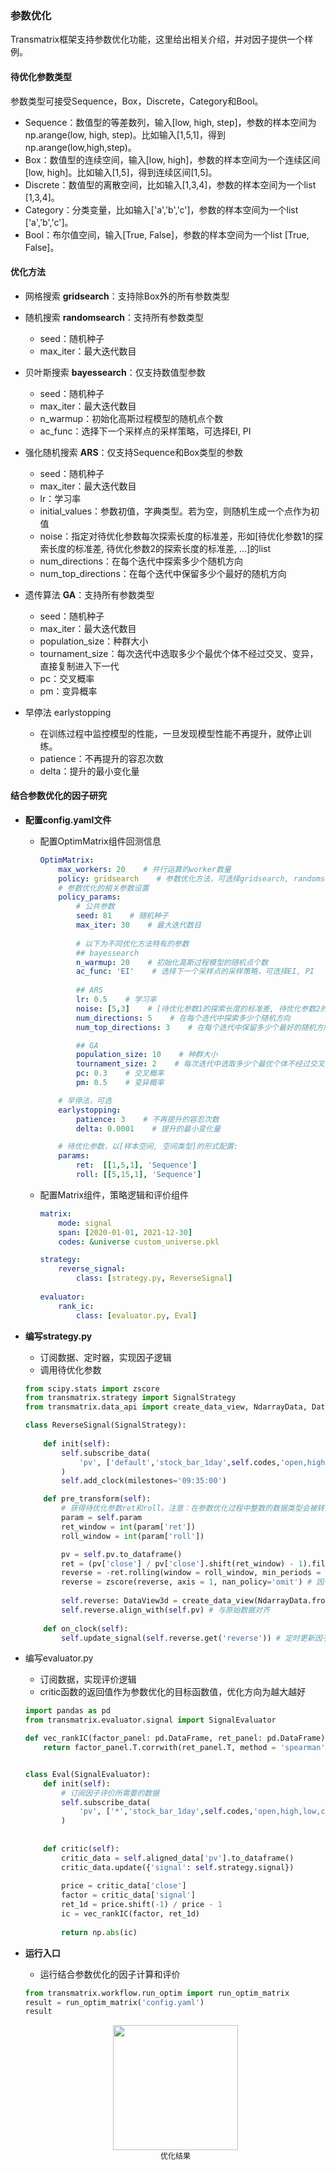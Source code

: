### 参数优化

Transmatrix框架支持参数优化功能，这里给出相关介绍，并对因子提供一个样例。

#### 待优化参数类型

参数类型可接受Sequence，Box，Discrete，Category和Bool。

- Sequence：数值型的等差数列，输入[low, high, step]，参数的样本空间为np.arange(low, high, step)。比如输入[1,5,1]，得到np.arange(low,high,step)。
- Box：数值型的连续空间，输入[low, high]，参数的样本空间为一个连续区间[low, high]。比如输入[1,5]，得到连续区间[1,5]。
- Discrete：数值型的离散空间，比如输入[1,3,4]，参数的样本空间为一个list [1,3,4]。
- Category：分类变量，比如输入['a','b','c']，参数的样本空间为一个list ['a','b','c']。
- Bool：布尔值空间，输入[True, False]，参数的样本空间为一个list [True, False]。

#### 优化方法

- 网格搜索 **gridsearch**：支持除Box外的所有参数类型
- 随机搜索 **randomsearch**：支持所有参数类型
  - seed：随机种子
  - max_iter：最大迭代数目
- 贝叶斯搜索 **bayessearch**：仅支持数值型参数
  - seed：随机种子
  - max_iter：最大迭代数目
  - n_warmup：初始化高斯过程模型的随机点个数
  - ac_func：选择下一个采样点的采样策略，可选择EI, PI
- 强化随机搜索 **ARS**：仅支持Sequence和Box类型的参数
  - seed：随机种子
  - max_iter：最大迭代数目
  - lr：学习率
  - initial_values：参数初值，字典类型。若为空，则随机生成一个点作为初值
  - noise：指定对待优化参数每次探索长度的标准差，形如[待优化参数1的探索长度的标准差, 待优化参数2的探索长度的标准差, ...]的list
  - num_directions：在每个迭代中探索多少个随机方向 
  - num_top_directions：在每个迭代中保留多少个最好的随机方向
  
- 遗传算法 **GA**：支持所有参数类型
  - seed：随机种子
  - max_iter：最大迭代数目
  - population_size：种群大小
  - tournament_size：每次迭代中选取多少个最优个体不经过交叉、变异，直接复制进入下一代
  - pc：交叉概率
  - pm：变异概率

- 早停法 earlystopping
  - 在训练过程中监控模型的性能，一旦发现模型性能不再提升，就停止训练。
  - patience：不再提升的容忍次数
  - delta：提升的最小变化量


#### 结合参数优化的因子研究

- <b> 配置config.yaml文件 </b>

  - 配置OptimMatrix组件回测信息

    ```yaml
    OptimMatrix:
        max_workers: 20    # 并行运算的worker数量
        policy: gridsearch    # 参数优化方法，可选择gridsearch, randomsearch, bayessearch, GA, ARS
        # 参数优化的相关参数设置
        policy_params: 
        	# 公共参数
            seed: 81    # 随机种子
            max_iter: 30    # 最大迭代数目
    		
    		# 以下为不同优化方法特有的参数    
            ## bayessearch
            n_warmup: 20    # 初始化高斯过程模型的随机点个数
            ac_func: 'EI'    # 选择下一个采样点的采样策略，可选择EI, PI
    		
            ## ARS
            lr: 0.5    # 学习率
            noise: [5,3]    # [待优化参数1的探索长度的标准差, 待优化参数2的探索长度的标准差, ...]
            num_directions: 5    # 在每个迭代中探索多少个随机方向 
            num_top_directions: 3    # 在每个迭代中保留多少个最好的随机方向
    
            ## GA
            population_size: 10    # 种群大小
            tournament_size: 2    # 每次迭代中选取多少个最优个体不经过交叉、变异，直接复制进入下一代
            pc: 0.3    # 交叉概率
            pm: 0.5    # 变异概率
    
    	# 早停法，可选
        earlystopping:
            patience: 3    # 不再提升的容忍次数
            delta: 0.0001    # 提升的最小变化量
    
    	# 待优化参数，以[样本空间, 空间类型]的形式配置:
        params:
            ret:  [[1,5,1], 'Sequence']
            roll: [[5,15,1], 'Sequence']
    ```
    
  - 配置Matrix组件，策略逻辑和评价组件
  
    ```yaml
    matrix:
        mode: signal
        span: [2020-01-01, 2021-12-30]
        codes: &universe custom_universe.pkl
    
    strategy:
        reverse_signal:
            class: [strategy.py, ReverseSignal]
                    
    evaluator:
        rank_ic:
            class: [evaluator.py, Eval]
    ```
  
- <b> 编写strategy.py </b>

  - 订阅数据、定时器，实现因子逻辑
  - 调用待优化参数

  ```python
  from scipy.stats import zscore
  from transmatrix.strategy import SignalStrategy
  from transmatrix.data_api import create_data_view, NdarrayData, DataView3d
  
  class ReverseSignal(SignalStrategy):
      
      def init(self):
          self.subscribe_data(
              'pv', ['default','stock_bar_1day',self.codes,'open,high,low,close', 10]
          )
          self.add_clock(milestones='09:35:00') 
  
      def pre_transform(self):
          # 获得待优化参数ret和roll。注意：在参数优化过程中整数的数据类型会被转为浮点数，使用int()获得正确的数据类型。
          param = self.param
          ret_window = int(param['ret'])
          roll_window = int(param['roll'])
  
          pv = self.pv.to_dataframe()
          ret = (pv['close'] / pv['close'].shift(ret_window) - 1).fillna(0) 
          reverse = -ret.rolling(window = roll_window, min_periods = roll_window).mean().fillna(0)
          reverse = zscore(reverse, axis = 1, nan_policy='omit') # 因子标准化
          
          self.reverse: DataView3d = create_data_view(NdarrayData.from_dataframes({'reverse':reverse})) 
          self.reverse.align_with(self.pv) # 与原始数据对齐
              
      def on_clock(self):
          self.update_signal(self.reverse.get('reverse')) # 定时更新因子数据
  
  ```

- 编写evaluator.py

  - 订阅数据，实现评价逻辑
  - critic函数的返回值作为参数优化的目标函数值，优化方向为越大越好

  ```python
  import pandas as pd
  from transmatrix.evaluator.signal import SignalEvaluator
  
  def vec_rankIC(factor_panel: pd.DataFrame, ret_panel: pd.DataFrame):
      return factor_panel.T.corrwith(ret_panel.T, method = 'spearman').mean()
  
  
  class Eval(SignalEvaluator):
      def init(self):
          # 订阅因子评价所需要的数据
          self.subscribe_data(
              'pv', ['*','stock_bar_1day',self.codes,'open,high,low,close', 10]
          )
      
      
      def critic(self):
          critic_data = self.aligned_data['pv'].to_dataframe()
          critic_data.update({'signal': self.strategy.signal})
          
          price = critic_data['close']
          factor = critic_data['signal']
          ret_1d = price.shift(-1) / price - 1
          ic = vec_rankIC(factor, ret_1d)
          
          return np.abs(ic)
  
  ```

- <b> 运行入口 </b>

  - 运行结合参数优化的因子计算和评价

  ```python
  from transmatrix.workflow.run_optim import run_optim_matrix
  result = run_optim_matrix('config.yaml')
  result
  ```

  <div align=center>
  <img width="200" src="9_workflow\pics\参数优化.png"/>
  </div>
  <div align=center style="font-size:12px">优化结果</div>

